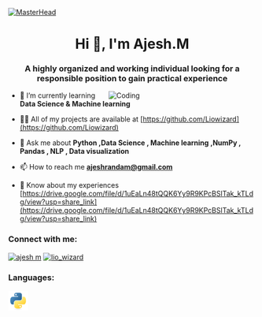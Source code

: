 [![MasterHead](https://blogs.sap.com/wp-content/uploads/2018/09/AnimatedChart.gif)](https://rishavchanda.io)
<h1 align="center">Hi 👋, I'm Ajesh.M</h1>
<h3 align="center">A highly organized and working individual looking for a responsible position to gain practical experience</h3>
<img align="right" alt="Coding" width="300" src="https://i.pinimg.com/originals/fc/71/63/fc71635c7f1b09ed30413f59bb749582.gif">


- 🌱 I’m currently learning **Data Science & Machine learning**

- 👨‍💻 All of my projects are available at [https://github.com/Liowizard](https://github.com/Liowizard)

- 💬 Ask me about **Python ,Data Science , Machine learning ,NumPy , Pandas , NLP , Data visualization**

- 📫 How to reach me **ajeshrandam@gmail.com**

- 📄 Know about my experiences [https://drive.google.com/file/d/1uEaLn48tQQK6Yy9R9KPcBSlTak_kTLdg/view?usp=share_link](https://drive.google.com/file/d/1uEaLn48tQQK6Yy9R9KPcBSlTak_kTLdg/view?usp=share_link)

<h3 align="left">Connect with me:</h3>
<p align="left">
<a href="https://www.linkedin.com/in/ajesh-m-68792415b/" target="blank"><img align="center" src="https://raw.githubusercontent.com/rahuldkjain/github-profile-readme-generator/master/src/images/icons/Social/linked-in-alt.svg" alt="ajesh m" height="30" width="40" /></a>
<a href="https://instagram.com/lio_wizard" target="blank"><img align="center" src="https://raw.githubusercontent.com/rahuldkjain/github-profile-readme-generator/master/src/images/icons/Social/instagram.svg" alt="lio_wizard" height="30" width="40" /></a>
</p>

<h3 align="left">Languages:</h3>
</a> <a href="https://www.python.org" target="_blank" rel="noreferrer"> <img src="https://raw.githubusercontent.com/devicons/devicon/master/icons/python/python-original.svg" alt="python" width="40" height="40"/> </a> </p>
